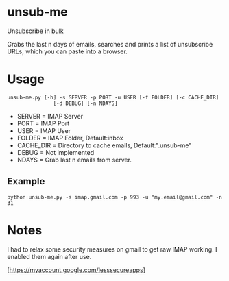 # unsub-me
Unsubscribe in bulk

Grabs the last n days of emails, searches and prints a list of unsubscribe URLs, which you can paste into a browser.

# Usage

    unsub-me.py [-h] -s SERVER -p PORT -u USER [-f FOLDER] [-c CACHE_DIR]
                   [-d DEBUG] [-n NDAYS]

- SERVER = IMAP Server
- PORT = IMAP Port
- USER = IMAP User
- FOLDER = IMAP Folder, Default:inbox
- CACHE_DIR = Directory to cache emails, Default:".unsub-me"
- DEBUG = Not implemented
- NDAYS = Grab last n emails from server.

## Example
    python unsub-me.py -s imap.gmail.com -p 993 -u "my.email@gmail.com" -n 31

# Notes

I had to relax some security measures on gmail to get raw IMAP working. I enabled them again after use. 

[https://myaccount.google.com/lesssecureapps]


